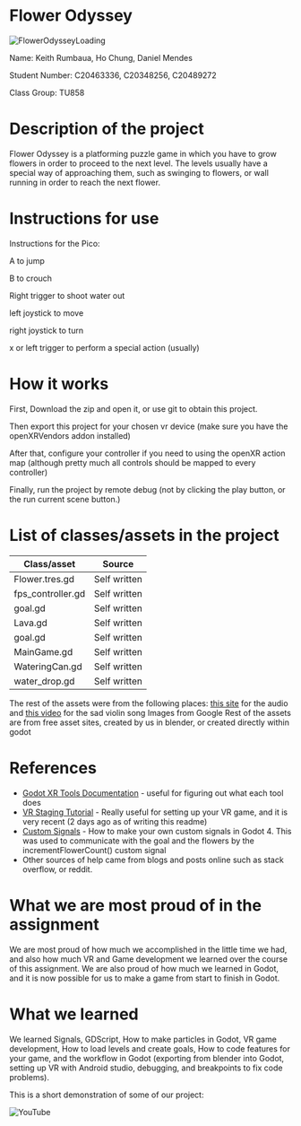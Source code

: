 # Flower Odyssey
![FlowerOdysseyLoading](https://github.com/GamesEnginesTeam/GamesEnginesAssignment/assets/98469510/15be004b-86ae-4b2d-b768-849cfaf055f8)

Name: Keith Rumbaua, Ho Chung, Daniel Mendes

Student Number: C20463336, C20348256, C20489272

Class Group: TU858

#  Description of the project 

Flower Odyssey is a platforming puzzle game in which you have to grow flowers in order to proceed to the next level. The levels usually have a special way of approaching them, such as swinging to flowers, or wall running in order to reach the next flower.

# Instructions for use

Instructions for the Pico:

A to jump

B to crouch

Right trigger to shoot water out

left joystick to move

right joystick to turn

x or left trigger to perform a special action (usually)

# How it works

First, Download the zip and open it, or use git to obtain this project.

Then export this project for your chosen vr device (make sure you have the openXRVendors addon installed)

After that, configure your controller if you need to using the openXR action map (although pretty much all controls should be mapped to every controller)

Finally, run the project by remote debug (not by clicking the play button, or the run current scene button.)

# List of classes/assets in the project

| Class/asset | Source |
|-----------|-----------|
| Flower.tres.gd | Self written |
| fps_controller.gd | Self written |
| goal.gd | Self written |
| Lava.gd | Self written |
| goal.gd | Self written |
| MainGame.gd | Self written |
| WateringCan.gd | Self written |
| water_drop.gd | Self written |

The rest of the assets were from the following places:
[this site](https://soundimage.org/) for the audio and [this video](https://www.youtube.com/watch?v=-EQ6eHeBrhM) for the sad violin song
Images from Google
Rest of the assets are from free asset sites, created by us in blender, or created directly within godot

# References
* [Godot XR Tools Documentation](https://godotvr.github.io/godot-xr-tools/docs/home/) - useful for figuring out what each tool does
* [VR Staging Tutorial](https://www.youtube.com/watch?v=j0-rvbN6cDA) - Really useful for setting up your VR game, and it is very recent (2 days ago as of writing this readme)
* [Custom Signals](https://www.youtube.com/watch?v=qkLBzm5D3Rs) - How to make your own custom signals in Godot 4. This was used to communicate with the goal and the flowers by the incrementFlowerCount() custom signal
* Other sources of help came from blogs and posts online such as stack overflow, or reddit.

# What we are most proud of in the assignment

We are most proud of how much we accomplished in the little time we had, and also how much VR and Game development we learned over the course of this assignment. We are also proud of how much we learned in Godot, and it is now possible for us to make a game from start to finish in Godot.

# What we learned

We learned Signals, GDScript, How to make particles in Godot, VR game development, How to load levels and create goals, How to code features for your game, and the workflow in Godot (exporting from blender into Godot, setting up VR with Android studio, debugging, and breakpoints to fix code problems).

This is a short demonstration of some of our project:

![YouTube](https://www.youtube.com/watch?v=NMpMNUSamnQ)
